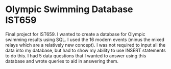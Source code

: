 # Olympic Swimming Database IST659
 Final project for IST659. I wanted to create a database for Olympic swimming results using SQL. I used the 16 modern events (minus the mixed relays which are a relatively new concept). I was not required to input all the data into my database, but had to show my ability to use INSERT statements to do this.
 I had 5 data questions that I wanted to answer using this database and wrote queries to aid in answering them. 
